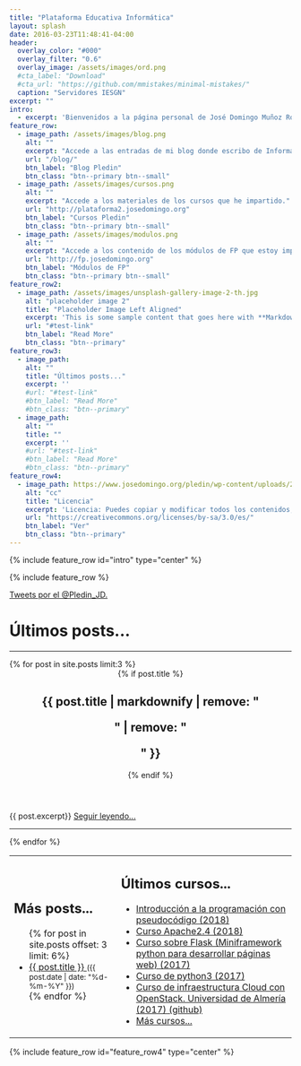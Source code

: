 ```yaml
---
title: "Plataforma Educativa Informática"
layout: splash
date: 2016-03-23T11:48:41-04:00
header:
  overlay_color: "#000"
  overlay_filter: "0.6"
  overlay_image: /assets/images/ord.png
  #cta_label: "Download"
  #cta_url: "https://github.com/mmistakes/minimal-mistakes/"
  caption: "Servidores IESGN"
excerpt: ""
intro: 
  - excerpt: 'Bienvenidos a la página personal de José Domingo Muñoz Rodríguez, aquí podrás encontrar...'
feature_row:
  - image_path: /assets/images/blog.png
    alt: ""
    excerpt: "Accede a las entradas de mi blog donde escribo de Informática y Educación."
    url: "/blog/"
    btn_label: "Blog Pledin"
    btn_class: "btn--primary btn--small"
  - image_path: /assets/images/cursos.png
    alt: ""
    excerpt: "Accede a los materiales de los cursos que he impartido."
    url: "http://plataforma2.josedomingo.org"
    btn_label: "Cursos Pledin"
    btn_class: "btn--primary btn--small"
  - image_path: /assets/images/modulos.png
    alt: ""
    excerpt: "Accede a los contenido de los módulos de FP que estoy impartiendo en la actualidad."
    url: "http://fp.josedomingo.org"
    btn_label: "Módulos de FP"
    btn_class: "btn--primary btn--small"
feature_row2:
  - image_path: /assets/images/unsplash-gallery-image-2-th.jpg
    alt: "placeholder image 2"
    title: "Placeholder Image Left Aligned"
    excerpt: 'This is some sample content that goes here with **Markdown** formatting. Left aligned with `type="left"`'
    url: "#test-link"
    btn_label: "Read More"
    btn_class: "btn--primary"
feature_row3:
  - image_path: 
    alt: ""
    title: "Últimos posts..."
    excerpt: ''
    #url: "#test-link"
    #btn_label: "Read More"
    #btn_class: "btn--primary"
  - image_path: 
    alt: ""
    title: ""
    excerpt: ''
    #url: "#test-link"
    #btn_label: "Read More"
    #btn_class: "btn--primary"
feature_row4:
  - image_path: https://www.josedomingo.org/pledin/wp-content/uploads/2010/04/88x31.png
    alt: "cc"
    title: "Licencia"
    excerpt: 'Licencia: Puedes copiar y modificar todos los contenidos, pero siempre respetando los términos de la licencia CC-BY-SA.'
    url: "https://creativecommons.org/licenses/by-sa/3.0/es/"
    btn_label: "Ver"
    btn_class: "btn--primary"
---
```


{% include feature_row id="intro" type="center" %}

{% include feature_row %}
<div id="main" role="main">
<div class="sidebar">
            <a class="twitter-timeline"  href="https://twitter.com/Pledin_JD" data-widget-id="310016635949940736">Tweets por el @Pledin_JD.</a>
            <script>!function(d,s,id){var js,fjs=d.getElementsByTagName(s)[0],p=/^http:/.test(d.location)?'http':'https';if(!d.getElementById(id)){js=d.createElement(s);js.id=id;js.src=p+"://platform.twitter.com/widgets.js";fjs.parentNode.insertBefore(js,fjs);}}(document,"script","twitter-wjs");</script>
          
</div>
<div class="page__inner-wrap">
<h1 id="page-title" class="page__title" itemprop="headline">Últimos posts...</h1><hr/>
{% for post in site.posts limit:3 %}

   <header>
       {% if post.title %}<h2 id="page-title" class="page__title" itemprop="headline">{{ post.title | markdownify | remove: "<p>" | remove: "</p>" }}</h2>{% endif %}
        </header>
      <section class="page__content" itemprop="text">
        {{ post.excerpt}}
        <a href="{{ site.baseurl }}{{post.url}}">Seguir leyendo...</a><br/><hr/>
      </section>
  
{% endfor %}
</div>
</div>

<table>
<tr>
<td>
<h2>Más posts...</h2>
<ul>
  {% for post in site.posts offset: 3 limit: 6%}
    <li>
      <a href="{{ site.baseurl }}{{ post.url }}">
        {{ post.title }}
      </a>
      <small>({{ post.date | date: "%d-%m-%Y" }})</small>
    </li>
  {% endfor %}
</ul>


</td>
<td>
<h2>Últimos cursos...</h2>
<ul>
  <li><a href="http://plataforma2.josedomingo.org/pledin/cursos/programacion/">Introducción a la programación con pseudocódigo (2018)</a></li>
  <li><a href="http://plataforma2.josedomingo.org/pledin/cursos/apache24/">Curso Apache2.4 (2018)</a></li>
  <li><a href="http://plataforma2.josedomingo.org/pledin/cursos/flask/">Curso sobre Flask (Miniframework python para desarrollar páginas web) (2017)</a></li>
  <li><a href="http://plataforma2.josedomingo.org/pledin/cursos/python3/">Curso de python3 (2017)</a></li>
  <li><a href="https://github.com/iesgn/curso-ual17">Curso de infraestructura Cloud con OpenStack. Universidad de Almería (2017) (github)</a></li>
  <li><a href="http://plataforma2.josedomingo.org/">Más cursos...</a></li>
  </ul>
</td>
</tr>
</table>

{% include feature_row id="feature_row4" type="center" %}